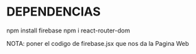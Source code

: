 # DEPENDENCIAS

npm install firebase
npm i react-router-dom


NOTA: poner el codigo de firebase.jsx que nos da la Pagina Web